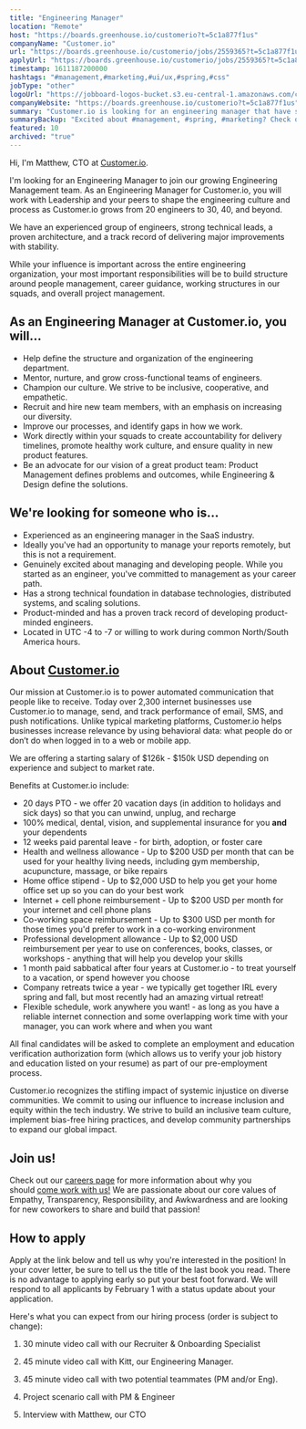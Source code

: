 ```yaml
---
title: "Engineering Manager"
location: "Remote"
host: "https://boards.greenhouse.io/customerio?t=5c1a877f1us"
companyName: "Customer.io"
url: "https://boards.greenhouse.io/customerio/jobs/2559365?t=5c1a877f1us"
applyUrl: "https://boards.greenhouse.io/customerio/jobs/2559365?t=5c1a877f1us#app"
timestamp: 1611187200000
hashtags: "#management,#marketing,#ui/ux,#spring,#css"
jobType: "other"
logoUrl: "https://jobboard-logos-bucket.s3.eu-central-1.amazonaws.com/customer-io"
companyWebsite: "https://boards.greenhouse.io/customerio?t=5c1a877f1us"
summary: "Customer.io is looking for an engineering manager that have strong technical foundation in database technologies, distributed systems, and scaling solutions"
summaryBackup: "Excited about #management, #spring, #marketing? Check out this job post!"
featured: 10
archived: "true"
---
```


Hi, I'm Matthew, CTO at [Customer.io](http://customer.io).

I'm looking for an Engineering Manager to join our growing Engineering Management team. As an Engineering Manager for Customer.io, you will work with Leadership and your peers to shape the engineering culture and process as Customer.io grows from 20 engineers to 30, 40, and beyond.

We have an experienced group of engineers, strong technical leads, a proven architecture, and a track record of delivering major improvements with stability.

While your influence is important across the entire engineering organization, your most important responsibilities will be to build structure around people management, career guidance, working structures in our squads, and overall project management.

## As an Engineering Manager at Customer.io, you will...

*   Help define the structure and organization of the engineering department.
*   Mentor, nurture, and grow cross-functional teams of engineers.
*   Champion our culture. We strive to be inclusive, cooperative, and empathetic.
*   Recruit and hire new team members, with an emphasis on increasing our diversity.
*   Improve our processes, and identify gaps in how we work.
*   Work directly within your squads to create accountability for delivery timelines, promote healthy work culture, and ensure quality in new product features.
*   Be an advocate for our vision of a great product team: Product Management defines problems and outcomes, while Engineering & Design define the solutions.

## We're looking for someone who is...

*   Experienced as an engineering manager in the SaaS industry.
*   Ideally you've had an opportunity to manage your reports remotely, but this is not a requirement.
*   Genuinely excited about managing and developing people. While you started as an engineer, you've committed to management as your career path.
*   Has a strong technical foundation in database technologies, distributed systems, and scaling solutions.
*   Product-minded and has a proven track record of developing product-minded engineers.
*   Located in UTC -4 to -7 or willing to work during common North/South America hours.

## About [Customer.io](http://Customer.io)

Our mission at Customer.io is to power automated communication that people like to receive. Today over 2,300 internet businesses use Customer.io to manage, send, and track performance of email, SMS, and push notifications. Unlike typical marketing platforms, Customer.io helps businesses increase relevance by using behavioral data: what people do or don’t do when logged in to a web or mobile app.

We are offering a starting salary of $126k - $150k USD depending on experience and subject to market rate.

Benefits at Customer.io include:

*   20 days PTO - we offer 20 vacation days (in addition to holidays and sick days) so that you can unwind, unplug, and recharge
*   100% medical, dental, vision, and supplemental insurance for you **and** your dependents
*   12 weeks paid parental leave - for birth, adoption, or foster care
*   Health and wellness allowance - Up to $200 USD per month that can be used for your healthy living needs, including gym membership, acupuncture, massage, or bike repairs
*   Home office stipend - Up to $2,000 USD to help you get your home office set up so you can do your best work
*   Internet + cell phone reimbursement - Up to $200 USD per month for your internet and cell phone plans
*   Co-working space reimbursement - Up to $300 USD per month for those times you'd prefer to work in a co-working environment
*   Professional development allowance - Up to $2,000 USD reimbursement per year to use on conferences, books, classes, or workshops - anything that will help you develop your skills
*   1 month paid sabbatical after four years at Customer.io - to treat yourself to a vacation, or spend however you choose
*   Company retreats twice a year - we typically get together IRL every spring and fall, but most recently had an amazing virtual retreat!
*   Flexible schedule, work anywhere you want! - as long as you have a reliable internet connection and some overlapping work time with your manager, you can work where and when you want

All final candidates will be asked to complete an employment and education verification authorization form (which allows us to verify your job history and education listed on your resume) as part of our pre-employment process.

Customer.io recognizes the stifling impact of systemic injustice on diverse communities. We commit to using our influence to increase inclusion and equity within the tech industry. We strive to build an inclusive team culture, implement bias-free hiring practices, and develop community partnerships to expand our global impact.

## Join us!

Check out our [careers page](https://customer.io/careers/) for more information about why you should [come work with us!](https://customer.io/about/) We are passionate about our core values of Empathy, Transparency, Responsibility, and Awkwardness and are looking for new coworkers to share and build that passion!

## How to apply

Apply at the link below and tell us why you're interested in the position! In your cover letter, be sure to tell us the title of the last book you read. There is no advantage to applying early so put your best foot forward. We will respond to all applicants by February 1 with a status update about your application.

Here's what you can expect from our hiring process (order is subject to change):

1.  30 minute video call with our Recruiter & Onboarding Specialist
    
2.  45 minute video call with Kitt, our Engineering Manager.
    
3.  45 minute video call with two potential teammates (PM and/or Eng).
    
4.  Project scenario call with PM & Engineer
    
5.  Interview with Matthew, our CTO
